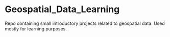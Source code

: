 # Geospatial_Data_Learning
Repo containing small introductory projects related to geospatial data. Used mostly for learning purposes.
